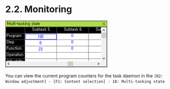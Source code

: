 ﻿# 2.2. Monitoring

![Task daemon monitoring](../_assets/monitoring.png)


You can view the current program counters for the task daemon in the `[R2: Window adjustment] - [F1: Content selection] - 18: Multi-tasking state`
